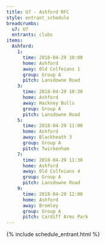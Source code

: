 ```yaml
---
title: U7 - Ashford RFC
style: entrant_schedule
breadcrumbs:
  u7: U7
  entrants: clubs
items:
  Ashford:
    1:
      time: 2018-04-29 10:00
      home: Ashford
      away: Old Colfeians 1
      group: Group A
      pitch: Lansdowne Road
    3:
      time: 2018-04-29 10:30
      home: Ashford
      away: Hackney Bulls
      group: Group A
      pitch: Lansdowne Road
    5:
      time: 2018-04-29 11:00
      home: Ashford
      away: Blackheath 3
      group: Group A
      pitch: Twickenham
    7:
      time: 2018-04-29 11:30
      home: Ashford
      away: Old Colfeians 4
      group: Group A
      pitch: Lansdowne Road
    9:
      time: 2018-04-29 12:00
      home: Ashford
      away: Bromley
      group: Group A
      pitch: Cardiff Arms Park
---
```


{% include schedule_entrant.html %}
